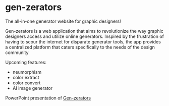 # gen-zerators

The all-in-one generator website for graphic designers! 

Gen-zerators is a web application that aims to revolutionize the way graphic designers access and utilize online generators. Inspired by the frustration of having to scour the internet for disparate generator tools, the app provides a centralized platform that caters specifically to the needs of the design community

Upcoming features:
- neumorphism
- color extract
- color convert
- AI image generator
  
PowerPoint presentation of [Gen-zerators](https://github.com/mechanixox/gen-zerators/blob/main/GEN-ZERATORS.pptx)
